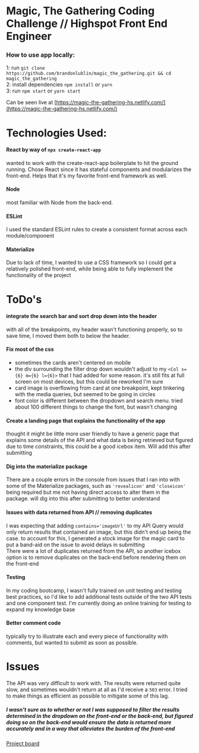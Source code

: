 # Magic, The Gathering Coding Challenge // Highspot Front End Engineer

### How to use app locally:

1: run `git clone https://github.com/brandonlublin/magic_the_gathering.git && cd magic_the_gathering`  
2: install dependencies `npm install` or `yarn`  
3: run `npm start` or `yarn start`  

Can be seen live at [https://magic-the-gathering-hs.netlify.com/](https://magic-the-gathering-hs.netlify.com/)

# Technologies Used:

#### React by way of `npx create-react-app`  
wanted to work with the create-react-app boilerplate to hit the ground running. Chose React since it has stateful components and modularizes the front-end. Helps that it's my favorite front-end framework as well.

#### Node
most familiar with Node from the back-end.

#### ESLint
I used the standard ESLint rules to create a consistent format across each module/component

#### Materialize
Due to lack of time, I wanted to use a CSS framework so I could get a relatively polished front-end, while being able to fully implement the functionality of the project

# ToDo's
#### integrate the search bar and sort drop down into the header
with all of the breakpoints, my header wasn't functioning properly, so to save time, I moved them both to below the header.

#### Fix most of the css
- sometimes the cards aren't centered on mobile
- the div surrounding the filter drop down wouldn't adjust to my `<Col s={6} m={6} l={6}>` that I had added for some reason. it's still fits at full screen on most devices, but this could be reworked I'm sure
- card image is overflowing from card at one breakpoint, kept tinkering with the media queries, but seemed to be going in circles
- font color is different between the dropdown and search menu. tried about 100 different things to change the font, but wasn't changing

#### Create a landing page that explains the functionality of the app
thought it might be little more user friendly to have a generic page that explains some details of the API and what data is being retrieved but figured due to time constraints, this could be a good icebox item. Will add this after submitting

#### Dig into the materialize package
There are a couple errors in the console from issues that I ran into with some of the Materialize packages, such as `'revealicon'` and `'closeicon'` being required but me not having direct access to alter them in the package. will dig into this after submitting to better understand

#### Issues with data returned from API // removing duplicates
I was expecting that adding `contains='imageUrl'` to my API Query would only return results that contained an image, but this didn't end up being the case. to account for this, I generated a stock image for the magic card to put a band-aid on the issue to avoid delays in submitting  
There were a lot of duplicates returned from the API, so another icebox option is to remove duplicates on the back-end before rendering them on the front-end

#### Testing
In my coding bootcamp, I wasn't fully trained on unit testing and testing best practices, so I'd like to add additional tests outside of the two API tests and one component test. I'm currently doing an online training for testing to expand my knowledge base

#### Better comment code
typically try to illustrate each and every piece of functionality with comments, but wanted to submit as soon as possible.

# Issues
The API was very difficult to work with. The results were returned quite slow, and sometimes wouldn't return at all as I'd receive a `503` error. I tried to make things as efficient as possible to mitigate some of this lag.

##### I wasn't sure as to whether or not I was supposed to filter the results determined in the dropdown on the front-end or the back-end, but figured doing so on the back-end would ensure the data is returned more accurately and in a way that alleviates the burden of the front-end

[Project board](https://github.com/brandonlublin/magic_the_gathering/projects/1)

